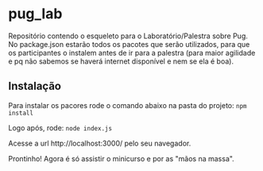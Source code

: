 # pug_lab

Repositório contendo o esqueleto para o Laboratório/Palestra sobre Pug.
No package.json estarão todos os pacotes que serão utilizados, para que os participantes o instalem antes de ir para a palestra (para maior agilidade e pq não sabemos se haverá internet disponível e nem se ela é boa).

## Instalação

Para instalar os pacores rode o comando abaixo na pasta do projeto:
`npm install`

Logo após, rode:
`node index.js`

Acesse a url http://localhost:3000/ pelo seu navegador.

Prontinho! Agora é só assistir o minicurso e por as "mãos na massa".
